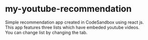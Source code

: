 # my-youtube-recommendation
Simple recommendation app created in CodeSandbox using react js.  
This app features three lists which have embeded youtube videos.  
You can change list by changing the tab.  


